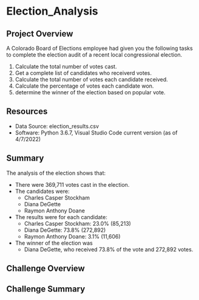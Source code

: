 # Election_Analysis

## Project Overview
A Colorado Board of Elections employee had given you the following tasks to complete the election audit of a recent local congressional election.

1. Calculate the total number of votes cast.
2. Get a complete list of candidates who receiverd votes.
3. Calculate the total number of votes each candidate received.
4. Calculate the percentage of votes each candidate won.
5. determine the winner of the election based on popular vote.

## Resources
- Data Source: election_results.csv
- Software: Python 3.6.7, Visual Studio Code current version (as of 4/7/2022)

## Summary
The analysis of the election shows that:
- There were 369,711 votes cast in the election.
- The candidates were:
  - Charles Casper Stockham
  - Diana DeGette
  - Raymon Anthony Doane
- The results were for each candidate:
  - Charles Casper Stockham: 23.0% (85,213)
  - Diana DeGette: 73.8% (272,892)
  - Raymon Anthony Doane: 3.1% (11,606)
- The winner of the election was
  - Diana DeGette, who received 73.8% of the vote and 272,892 votes.

## Challenge Overview

## Challenge Summary